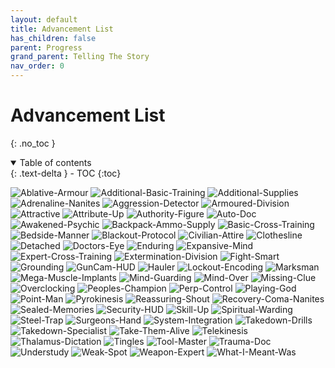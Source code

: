 ```yaml
---
layout: default
title: Advancement List
has_children: false
parent: Progress
grand_parent: Telling The Story
nav_order: 0
---
```

# Advancement List
{: .no_toc }

<details open markdown="block">
  <summary>
    Table of contents
  </summary>
  {: .text-delta }
- TOC
{:toc}
</details>

![Ablative-Armour](Game/Blocks/Ablative-Armour)
![Additional-Basic-Training](Game/Blocks/Additional-Basic-Training)
![Additional-Supplies](Game/Blocks/Additional-Supplies)
![Adrenaline-Nanites](Game/Blocks/Adrenaline-Nanites)
![Aggression-Detector](Game/Blocks/Aggression-Detector)
![Armoured-Division](Game/Blocks/Armoured-Division)
![Attractive](Game/Blocks/Attractive)
![Attribute-Up](Game/Blocks/Attribute-Up)
![Authority-Figure](Game/Blocks/Authority-Figure)
![Auto-Doc](Game/Blocks/Auto-Doc)
![Awakened-Psychic](Game/Blocks/Awakened-Psychic)
![Backpack-Ammo-Supply](Game/Blocks/Backpack-Ammo-Supply)
![Basic-Cross-Training](Game/Blocks/Basic-Cross-Training)
![Bedside-Manner](Game/Blocks/Bedside-Manner)
![Blackout-Protocol](Game/Blocks/Blackout-Protocol)
![Civilian-Attire](Game/Blocks/Civilian-Attire)
![Clothesline](Game/Blocks/Clothesline)
![Detached](Game/Blocks/Detached)
![Doctors-Eye](Game/Blocks/Doctors-Eye)
![Enduring](Game/Blocks/Enduring)
![Expansive-Mind](Game/Blocks/Expansive-Mind)
![Expert-Cross-Training](Game/Blocks/Expert-Cross-Training)
![Extermination-Division](Game/Blocks/Extermination-Division)
![Fight-Smart](Game/Blocks/Fight-Smart)
![Grounding](Game/Blocks/Grounding)
![GunCam-HUD](Game/Blocks/GunCam-HUD)
![Hauler](Game/Blocks/Hauler)
![Lockout-Encoding](Game/Blocks/Lockout-Encoding)
![Marksman](Game/Blocks/Marksman)
![Mega-Muscle-Implants](Game/Blocks/Mega-Muscle-Implants)
![Mind-Guarding](Game/Blocks/Mind-Guarding)
![Mind-Over](Game/Blocks/Mind-Over)
![Missing-Clue](Game/Blocks/Missing-Clue)
![Overclocking](Game/Blocks/Overclocking)
![Peoples-Champion](Game/Blocks/Peoples-Champion)
![Perp-Control](Game/Blocks/Perp-Control)
![Playing-God](Game/Blocks/Playing-God)
![Point-Man](Game/Blocks/Point-Man)
![Pyrokinesis](Game/Blocks/Pyrokinesis)
![Reassuring-Shout](Game/Blocks/Reassuring-Shout)
![Recovery-Coma-Nanites](Game/Blocks/Recovery-Coma-Nanites)
![Sealed-Memories](Game/Blocks/Sealed-Memories)
![Security-HUD](Game/Blocks/Security-HUD)
![Skill-Up](Game/Blocks/Skill-Up)
![Spiritual-Warding](Game/Blocks/Spiritual-Warding)
![Steel-Trap](Game/Blocks/Steel-Trap)
![Surgeons-Hand](Game/Blocks/Surgeons-Hand)
![System-Integration](Game/Blocks/System-Integration)
![Takedown-Drills](Game/Blocks/Takedown-Drills)
![Takedown-Specialist](Game/Blocks/Takedown-Specialist)
![Take-Them-Alive](Game/Blocks/Take-Them-Alive)
![Telekinesis](Game/Blocks/Telekinesis)
![Thalamus-Dictation](Game/Blocks/Thalamus-Dictation)
![Tingles](Game/Blocks/Tingles)
![Tool-Master](Game/Blocks/Tool-Master)
![Trauma-Doc](Game/Blocks/Trauma-Doc)
![Understudy](Game/Blocks/Understudy)
![Weak-Spot](Game/Blocks/Weak-Spot)
![Weapon-Expert](Game/Blocks/Weapon-Expert)
![What-I-Meant-Was](Game/Blocks/What-I-Meant-Was)